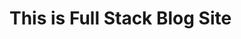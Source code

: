 # This is Full Stack Blog Site

<!-- ##### TO RUN BACKEND:
* cd my-blog-backend and run npm install and then `npm run dev`
* to start MangoDB cd my-blog-backend and run `mongod --dbpath ./mongo-db-data/`
-->
